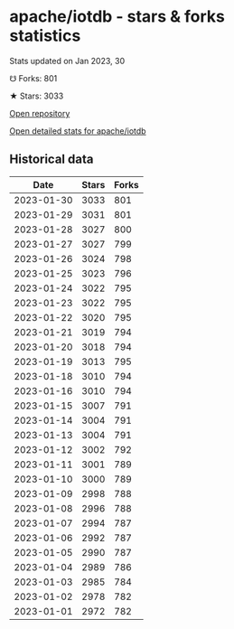 # apache/iotdb - stars & forks statistics

Stats updated on Jan 2023, 30

☋ Forks: 801

★ Stars: 3033

[Open repository](https://github.com/apache/iotdb)

[Open detailed stats for apache/iotdb](https://reviewgithub.com/rep/apache/iotdb)

## Historical data
| Date | Stars | Forks |
|------|-------|-------|
| 2023-01-30 | 3033 | 801 | 
| 2023-01-29 | 3031 | 801 | 
| 2023-01-28 | 3027 | 800 | 
| 2023-01-27 | 3027 | 799 | 
| 2023-01-26 | 3024 | 798 | 
| 2023-01-25 | 3023 | 796 | 
| 2023-01-24 | 3022 | 795 | 
| 2023-01-23 | 3022 | 795 | 
| 2023-01-22 | 3020 | 795 | 
| 2023-01-21 | 3019 | 794 | 
| 2023-01-20 | 3018 | 794 | 
| 2023-01-19 | 3013 | 795 | 
| 2023-01-18 | 3010 | 794 | 
| 2023-01-16 | 3010 | 794 | 
| 2023-01-15 | 3007 | 791 | 
| 2023-01-14 | 3004 | 791 | 
| 2023-01-13 | 3004 | 791 | 
| 2023-01-12 | 3002 | 792 | 
| 2023-01-11 | 3001 | 789 | 
| 2023-01-10 | 3000 | 789 | 
| 2023-01-09 | 2998 | 788 | 
| 2023-01-08 | 2996 | 788 | 
| 2023-01-07 | 2994 | 787 | 
| 2023-01-06 | 2992 | 787 | 
| 2023-01-05 | 2990 | 787 | 
| 2023-01-04 | 2989 | 786 | 
| 2023-01-03 | 2985 | 784 | 
| 2023-01-02 | 2978 | 782 | 
| 2023-01-01 | 2972 | 782 | 

